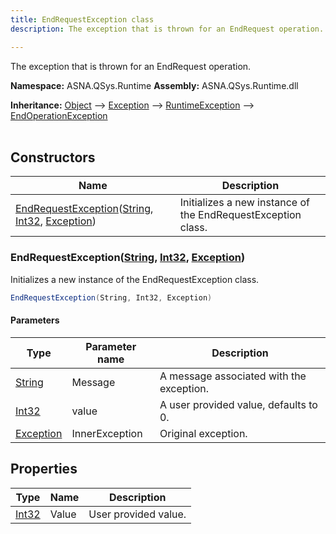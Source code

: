```yaml
---
title: EndRequestException class
description: The exception that is thrown for an EndRequest operation.

---
```


The exception that is thrown for an EndRequest operation.

**Namespace:** ASNA.QSys.Runtime
**Assembly:** ASNA.QSys.Runtime.dll

**Inheritance:** [Object](https://docs.microsoft.com/en-us/dotnet/api/system.object) --> [Exception](https://docs.microsoft.com/en-us/dotnet/api/system.exception) --> [RuntimeException](/reference/runtime/qsys-runtime/runtime-exception.html) --> [EndOperationException](/reference/runtime/qsys-runtime/end-operation-exception.html)
<br>
<br>

## Constructors

| Name | Description |
| --- | --- |
| [EndRequestException](#endrequestexceptionstring-int32-exception)([String](https://docs.microsoft.com/en-us/dotnet/api/system.string), [Int32](https://docs.microsoft.com/en-us/dotnet/api/system.int32), [Exception](https://docs.microsoft.com/en-us/dotnet/api/system.exception)) | Initializes a new instance of the EndRequestException class.

### EndRequestException([String](https://docs.microsoft.com/en-us/dotnet/api/system.string), [Int32](https://docs.microsoft.com/en-us/dotnet/api/system.int32), [Exception](https://docs.microsoft.com/en-us/dotnet/api/system.exception))

Initializes a new instance of the EndRequestException class.

```cs
EndRequestException(String, Int32, Exception)
```

#### Parameters

| Type | Parameter name | Description
| --- | --- | ---
| [String](https://docs.microsoft.com/en-us/dotnet/api/system.string) | Message | A message associated with the exception.
| [Int32](https://docs.microsoft.com/en-us/dotnet/api/system.int32) | value | A user provided value, defaults to 0.
| [Exception](https://docs.microsoft.com/en-us/dotnet/api/system.exception) | InnerException | Original exception.

## Properties

| Type | Name | Description
| --- | --- | --- 
| [Int32](https://learn.microsoft.com/en-us/dotnet/csharp/language-reference/builtin-types/integral-numeric-types) | Value | User provided value. |
